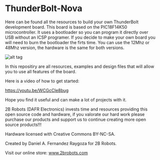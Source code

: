 # ThunderBolt-Nova
Here can be found all the resources to build your own ThunderBolt development board. This board is based on the PIC18F14K50 microcontroller. It uses a bootloader so you can program it directly over USB without an ICSP programer. 
If you decide to make your own board you will need to burn the bootloader the firts time. You can use the 12Mhz or 48Mhz version, the hardware is the same for both versions.

![alt tag](https://github.com/DAFRELECTRONICS/ThunderBolt-Nova/blob/master/thunder.jpg?raw=true)

In this repositiry are all resources, examples and design files that will allow you to use all features of the board.

Here is a video of how to get started:

https://youtu.be/WCGcCIe8bug


Hope you find it useful and can make a lot of projects with it.

2B Robots (DAFR Electronics) invests time and resources providing this open source code and hardware, if you valorate our hard work please purchase our products and support us to continue creating more open source products!!!

Hardware licensed with Creative Commons BY-NC-SA.

Created by Daniel A. Fernandez Raygoza for 2B Robots.

Visit our online store: www.2brobots.com
